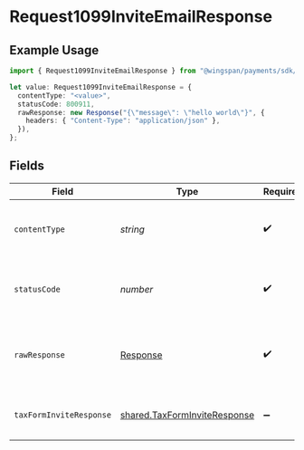 # Request1099InviteEmailResponse

## Example Usage

```typescript
import { Request1099InviteEmailResponse } from "@wingspan/payments/sdk/models/operations";

let value: Request1099InviteEmailResponse = {
  contentType: "<value>",
  statusCode: 800911,
  rawResponse: new Response("{\"message\": \"hello world\"}", {
    headers: { "Content-Type": "application/json" },
  }),
};
```

## Fields

| Field                                                                               | Type                                                                                | Required                                                                            | Description                                                                         |
| ----------------------------------------------------------------------------------- | ----------------------------------------------------------------------------------- | ----------------------------------------------------------------------------------- | ----------------------------------------------------------------------------------- |
| `contentType`                                                                       | *string*                                                                            | :heavy_check_mark:                                                                  | HTTP response content type for this operation                                       |
| `statusCode`                                                                        | *number*                                                                            | :heavy_check_mark:                                                                  | HTTP response status code for this operation                                        |
| `rawResponse`                                                                       | [Response](https://developer.mozilla.org/en-US/docs/Web/API/Response)               | :heavy_check_mark:                                                                  | Raw HTTP response; suitable for custom response parsing                             |
| `taxFormInviteResponse`                                                             | [shared.TaxFormInviteResponse](../../../sdk/models/shared/taxforminviteresponse.md) | :heavy_minus_sign:                                                                  | Basic response indicating success                                                   |